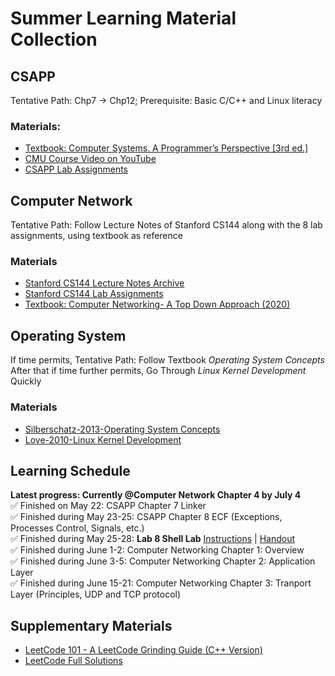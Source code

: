# Summer Learning Material Collection
## CSAPP
Tentative Path: Chp7 -> Chp12; Prerequisite: Basic C/C++ and Linux literacy
### Materials:
* [Textbook: Computer Systems. A Programmer’s Perspective [3rd ed.]](https://github.com/philipzhux/summerlearning/raw/main/Randal%20E.%20Bryant%2C%20David%20R.%20O’Hallaron%20-%20Computer%20Systems.%20A%20Programmer’s%20Perspective%20%5B3rd%20ed.%5D-Pearson%20(2016).pdf)
* [CMU Course Video on YouTube](https://www.youtube.com/playlist?list=PLmBgoRqEQCWy58EIwLSWwMPfkwLOLRM5R)
* [CSAPP Lab Assignments](http://csapp.cs.cmu.edu/3e/labs.html)

## Computer Network
Tentative Path: Follow Lecture Notes of Stanford CS144 along with the 8 lab assignments, using textbook as reference
### Materials
* [Stanford CS144 Lecture Notes Archive](https://raw.githubusercontent.com/philipzhux/summerlearning/main/Stanford%20CS144%20Lecture%20Notes.zip)
* [Stanford CS144 Lab Assignments](https://raw.githubusercontent.com/philipzhux/summerlearning/main/Stanford%20CS144%20Labs.zip)
* [Textbook: Computer Networking- A Top Down Approach (2020)](https://raw.githubusercontent.com/philipzhux/summerlearning/main/James%20F.%20Kurose%2C%20Keith%20Ross%20-%20Computer%20Networking-%20A%20Top%20Down%20Approach-Pearson%20(2020).pdf)

## Operating System
If time permits, Tentative Path: Follow Textbook *Operating System Concepts* <br> After that if time further permits, Go Through *Linux Kernel Development* Quickly
### Materials
* [Silberschatz-2013-Operating System Concepts](https://raw.githubusercontent.com/philipzhux/summerlearning/main/Silberschatz-2013-Operating%20System%20Concepts.pdf)
* [Love-2010-Linux Kernel Development](https://raw.githubusercontent.com/philipzhux/summerlearning/main/Love-2010-Linux%20Kernel%20Development.pdf)

## Learning Schedule
**Latest progress: Currently @Computer Network Chapter 4 by July 4** <br>
✅ Finished on May 22: CSAPP Chapter 7 Linker <br>
✅ Finished during May 23-25: CSAPP Chapter 8 ECF (Exceptions, Processes Control, Signals, etc.) <br>
✅ Finished during May 25-28: **Lab 8 Shell Lab** [Instructions](https://raw.githubusercontent.com/yyqian/csapp-labs/master/shelllab/shlab.pdf) | [Handout](https://raw.githubusercontent.com/philipzhux/summerlearning/main/shlab-handout.tar)<br>
✅ Finished during June 1-2: Computer Networking Chapter 1: Overview <br>
✅ Finished during June 3-5: Computer Networking Chapter 2: Application Layer <br>
✅ Finished during June 15-21: Computer Networking Chapter 3: Tranport Layer (Principles, UDP and TCP protocol) <br>
## Supplementary Materials
* [LeetCode 101 - A LeetCode Grinding Guide (C++ Version)](https://github.com/changgyhub/leetcode_101/raw/master/LeetCode%20101%20-%20A%20LeetCode%20Grinding%20Guide%20(C%2B%2B%20Version).pdf)
* [LeetCode Full Solutions](https://github.com/soulmachine/leetcode/raw/master/C%2B%2B/leetcode-cpp.pdf)
